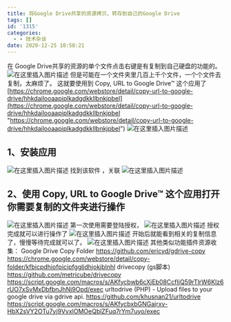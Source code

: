 ```yaml
---
title: 将Google Drive共享的资源拷贝、转存到自己的Google Drive
tags: []
id: '1315'
categories:
  - - 技术杂谈
date: 2020-12-25 10:58:21
---
```


在 Google Drive共享的资源的单个文件点击右键是有复制到自己硬盘的功能的。 ![在这里插入图片描述](https://images.gitbook.cn/308489a0-465c-11eb-8894-3bfce9c9c7d8) 但是可能在一个文件夹里几百上千个文件，一个个文件去复制，太麻烦了。 这就要使用到 Copy, URL to Google Drive™ 这个应用了 [https://chrome.google.com/webstore/detail/copy-url-to-google-drive/hhkdailooaapiplkadgdkkllbnkjpbel](https://chrome.google.com/webstore/detail/copy-url-to-google-drive/hhkdailooaapiplkadgdkkllbnkjpbel "https://chrome.google.com/webstore/detail/copy-url-to-google-drive/hhkdailooaapiplkadgdkkllbnkjpbel") ![在这里插入图片描述](https://images.gitbook.cn/6a9f1c40-465c-11eb-b37a-495f0bb263a7)

## 1、安装应用

![在这里插入图片描述](https://images.gitbook.cn/b7105ad0-465c-11eb-8894-3bfce9c9c7d8) 找到该软件 ，关联 ![在这里插入图片描述](https://images.gitbook.cn/c4830af0-465c-11eb-8aab-a971279aa0a3)

## 2、使用 Copy, URL to Google Drive™ 这个应用打开你需要复制的文件夹进行操作

![在这里插入图片描述](https://images.gitbook.cn/d02d7e30-465c-11eb-a525-016c954e9e10) 第一次使用需要登陆授权， ![在这里插入图片描述](https://images.gitbook.cn/daa516c0-465c-11eb-b1e3-0b8acb9b8f06) 授权完成就可以进行操作了 ![在这里插入图片描述](https://images.gitbook.cn/edfae330-465c-11eb-8894-3bfce9c9c7d8) 开始后就能看到相关的复制信息了，慢慢等待完成就可以了。 ![在这里插入图片描述](https://images.gitbook.cn/ff2f5640-465c-11eb-b37a-495f0bb263a7) 其他类似功能插件资源收集： Google Drive Copy Folder https://github.com/ericyd/gdrive-copy https://chrome.google.com/webstore/detail/copy-folder/kfbicpdhiofpicipfggljdhjokjblnhl drivecopy (gs脚本) https://github.com/metricube/drivecopy https://script.google.com/macros/s/AKfycbwb6cXjEb08CcfIjQ59rTlrW6Klz6rUO7xSvMxDbfbnJhNj9Opd/exec urltodrive (PHP) - Upload files to your google drive via gdrive api. https://github.com/khusnan21/urltodrive https://script.google.com/macros/s/AKfycbxbGNGajrxv-HbX2sVY2OTu7yj9VvxlOMOeQblZFuq7rYm7uyo/exec